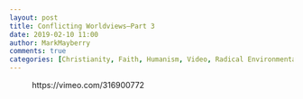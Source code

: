 ```yaml
---
layout: post
title: Conflicting Worldviews—Part 3
date: 2019-02-10 11:00
author: MarkMayberry
comments: true
categories: [Christianity, Faith, Humanism, Video, Radical Environmentalism, Sermon, Unbelief, Worldviews]
---
```

<!-- wp:core-embed/vimeo {"url":"https://vimeo.com/316900772","type":"video","providerNameSlug":"vimeo","className":"wp-embed-aspect-4-3 wp-has-aspect-ratio"} -->
<figure class="wp-block-embed-vimeo wp-block-embed is-type-video is-provider-vimeo wp-embed-aspect-4-3 wp-has-aspect-ratio"><div class="wp-block-embed__wrapper">
https://vimeo.com/316900772
</div></figure>
<!-- /wp:core-embed/vimeo -->
